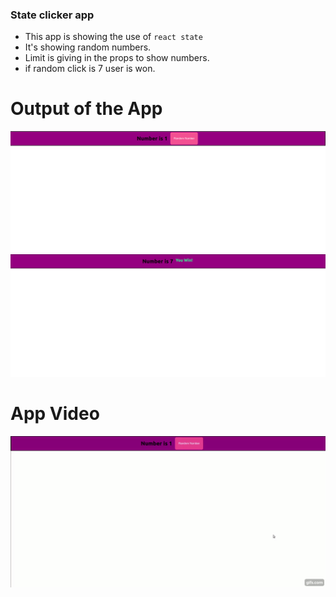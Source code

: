 ### State clicker app
- This app is showing the use of ```react state```
- It's showing random numbers.
- Limit is giving in the props to show numbers.
- if random click is 7 user is won.

# Output of the App
![](clicker1.png)
![](clicker2.png)

# App Video
![Video Link](./clicker.gif?v=4&s=500)